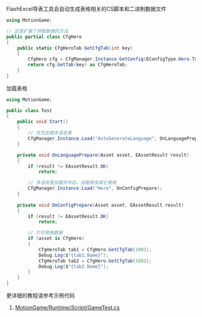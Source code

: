 FlashExcel导表工具会自动生成表格相关的CS脚本和二进制数据文件
```C#
using MotionGame;

// 这里扩展了获取数据的方法
public partial class CfgHero
{
	public static CfgHeroTab GetCfgTab(int key)
	{
		CfgHero cfg = CfgManager.Instance.GetConfig(EConfigType.Hero.ToString()) as CfgHero;
		return cfg.GetTab(key) as CfgHeroTab;
	}
}
```

加载表格
```C#
using MotionGame;

public class Test
{
	public void Start()
	{
		// 优先加载多语言表
		CfgManager.Instance.Load("AutoGenerateLanguage", OnLanguagePrepare);	
	}

	private void OnLanguagePrepare(Asset asset, EAssetResult result)
	{
		if (result != EAssetResult.OK)
			return;

		// 多语言表加载完毕后，加载剩余其它表格
		CfgManager.Instance.Load("Hero", OnConfigPrepare);
	}
	
	private void OnConfigPrepare(Asset asset, EAssetResult result)
	{
		if (result != EAssetResult.OK)
			return;

		// 打印表格数据
		if (asset is CfgHero)
		{
			CfgHeroTab tab1 = CfgHero.GetCfgTab(1001);
			Debug.Log($"{tab1.Name}");
			CfgHeroTab tab2 = CfgHero.GetCfgTab(1002);
			Debug.Log($"{tab2.Name}");
		}
	}
}
```

更详细的教程请参考示例代码
1. [MotionGame/Runtime/_Script_/GameTest.cs](https://github.com/gmhevinci/MotionFramework/blob/master/Assets/MotionGame/Runtime/_Script_/GameTest.cs)